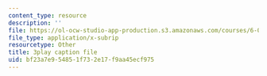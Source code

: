 ```yaml
---
content_type: resource
description: ''
file: https://ol-ocw-studio-app-production.s3.amazonaws.com/courses/6-004-computation-structures-spring-2017/bf23a7e954851f732e17f9aa45ecf975_JuvrTQapI_k.srt
file_type: application/x-subrip
resourcetype: Other
title: 3play caption file
uid: bf23a7e9-5485-1f73-2e17-f9aa45ecf975
---
```

